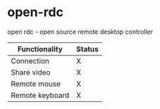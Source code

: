 # open-rdc
open rdc - open source remote desktop controller

| Functionality | Status |
| ------------- | ------ |
| Connection | X |
| Share video | X |
| Remote mouse | X |
| Remote keyboard | X |

